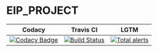 # EIP_PROJECT

|   Codacy | Travis CI |    LGTM   |
|:--------:|:---------:|:---------:|
| [![Codacy Badge](https://api.codacy.com/project/badge/Grade/ad4df365f6d840b2965079e4e25d062d)](https://www.codacy.com/app/FlorianeProg/EIP_PROJECT?utm_source=github.com&amp;utm_medium=referral&amp;utm_content=Zerekiel/EIP_PROJECT&amp;utm_campaign=Badge_Grade) | [![Build Status](https://travis-ci.org/Zerekiel/EIP_PROJECT.svg?branch=master)](https://travis-ci.org/Zerekiel/EIP_PROJECT) | [![Total alerts](https://img.shields.io/lgtm/alerts/g/Zerekiel/EIP_PROJECT.svg?logo=lgtm&logoWidth=18)](https://lgtm.com/projects/g/Zerekiel/EIP_PROJECT/alerts/) |

